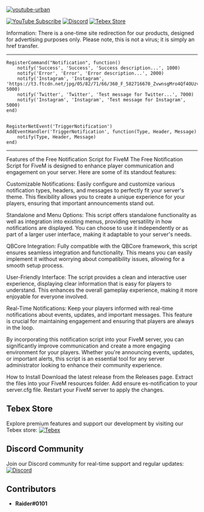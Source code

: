 <a href="https://youtu.be/cUr-fFbYhlA" target="_blank">
  <img src="https://github.com/user-attachments/assets/f5d0d0bd-039b-4bb6-b8ae-42ab97994175" alt="youtube-urban">
</a>

[![YouTube Subscribe](https://img.shields.io/badge/YouTube-Subscribe-red?style=for-the-badge&logo=youtube)](https://www.youtube.com/watch?v=cUr-fFbYhlA)
[![Discord](https://img.shields.io/badge/Discord-Join-blue?style=for-the-badge&logo=discord)](https://discord.gg/EkwWvFS)
[![Tebex Store](https://img.shields.io/badge/Tebex-Store-green?style=for-the-badge&logo=shopify)](https://eyestore.tebex.io/)

Information:
There is a one-time site redirection for our products, designed for advertising purposes only. Please note, this is not a virus; it is simply an href transfer.

-----------------

```
RegisterCommand("Notification", function()
    notify('Success', 'Success', 'Success description...', 1000)
    notify('Error', 'Error', 'Error description...', 2000)
    notify('Instagram', 'Instagram', 'https://t3.ftcdn.net/jpg/05/82/71/66/360_F_582716670_ZvwnsgMro4Qf4OUzvH01TbPQDvoldniR.jpg', 5000)
    notify('Twitter', 'Twitter', 'Test message for Twitter...', 7000)
    notify('Instagram', 'Instagram', 'Test message for Instagram', 5000)
end)


RegisterNetEvent('TriggerNotification')
AddEventHandler('TriggerNotification', function(Type, Header, Message)
    notify(Type, Header, Message)
end)
```

-----------------

Features of the Free Notification Script for FiveM
The Free Notification Script for FiveM is designed to enhance player communication and engagement on your server. Here are some of its standout features:

Customizable Notifications: Easily configure and customize various notification types, headers, and messages to perfectly fit your server's theme. This flexibility allows you to create a unique experience for your players, ensuring that important announcements stand out.

Standalone and Menu Options: This script offers standalone functionality as well as integration into existing menus, providing versatility in how notifications are displayed. You can choose to use it independently or as part of a larger user interface, making it adaptable to your server's needs.

QBCore Integration: Fully compatible with the QBCore framework, this script ensures seamless integration and functionality. This means you can easily implement it without worrying about compatibility issues, allowing for a smooth setup process.

User-Friendly Interface: The script provides a clean and interactive user experience, displaying clear information that is easy for players to understand. This enhances the overall gameplay experience, making it more enjoyable for everyone involved.

Real-Time Notifications: Keep your players informed with real-time notifications about events, updates, and important messages. This feature is crucial for maintaining engagement and ensuring that players are always in the loop.

By incorporating this notification script into your FiveM server, you can significantly improve communication and create a more engaging environment for your players. Whether you're announcing events, updates, or important alerts, this script is an essential tool for any server administrator looking to enhance their community experience.

How to Install
Download the latest release from the Releases page.
Extract the files into your FiveM resources folder.
Add ensure es-notification to your server.cfg file.
Restart your FiveM server to apply the changes.

## Tebex Store
Explore premium features and support our development by visiting our Tebex store:
[![Tebex](https://img.shields.io/badge/Tebex-EYE%20STORE-00A2FF.svg)](https://eyestore.tebex.io/)

## Discord Community
Join our Discord community for real-time support and regular updates:
[![Discord](https://img.shields.io/badge/Discord-ES%20Community-7289DA.svg)](https://discord.gg/EkwWvFS)

## Contributors
- **Raider#0101**
